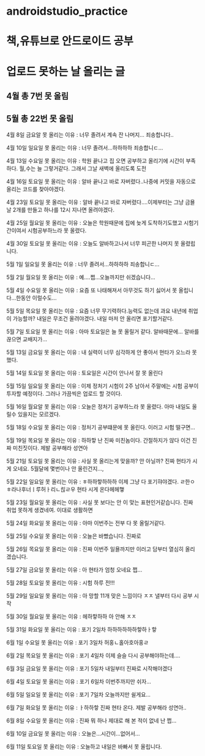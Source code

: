 # androidstudio_practice
# 책,유튜브로 안드로이드 공부
# 업로드 못하는 날 올리는 글
## 4월 총 7번 못 올림
## 5월 총 22번 못 올림
<p> 4월 8일 금요알 못 올리는 이유 : 너무 졸려서 계속 잔 나머지... 죄송합니다..</p>
<p> 4월 10일 일요일 못 올리는 이유 : 너무 졸려서...하하하하 죄송합니ㄷ...</p>
<p> 4월 13일 수요일 못 올리는 이유 : 학원 끝나고 집 오면 공부하고 올리기에 시간이 부족하다. 월,수는 늘 그렇거같다. 그래서 그날 새벽에 올리도록 도전</p>
<p> 4월 16일 토요일 못 올리는 이유 : 알바 끝나고 바로 자버렸다..나중에 커밋을 자동으로 올리는 코드를 찾아야겠다.</p>
<p> 4월 23일 토요일 못 올리는 이유 : 알바 끝나고 바로 자버렸다....이제부터는 그냥 금욜날 2개를 만들고 하나를 12시 지나면 올려야겠다.</p>
<p> 4월 25일 월요일 못 올리는 이유 : 오늘은 학원때문에 집에 늦게 도착하기도했고 시험기간이여서 시험공부하느라 못 올렸다.</p> 
<p> 4월 30일 토요일 못 올리는 이유 : 오늘도 알바하고나서 너무 피곤한 나머지 못 올렸립니다.</p> 
<p> 5월 1일 일요일 못 올리는 이유 : 너무 졸려서...하하하하 죄송합니ㄷ...</p>
<p> 5월 2일 월요일 못 올리는 이유 : 예....쩝...오늘까지만 쉬겠습니다...</p>
<p> 5월 4일 수요일 못 올리는 이유 : 요즘 또 나태해져서 아무것도 하기 싫어서 못 올립니다...한동안 이럴수도...</p> 
<p> 5월 5일 목요일 못 올리는 이유 : 요즘 너무 무기력하다.능력도 없는데 과요 내년에 취업이 가능할까? 내일은 무조건 올려야겠다. 내일 마저 안 올리면 포기할거같다.</p>
<p> 5월 7일 토요일 못 올리는 이유 : 아마 토요일은 늘 못 올릴거 같다. 알바때문에... 알바를 끊으면 교배지가...</p>
<p> 5월 13일 금요일 못 올리는 이유 : 내 실력이 너무 심각하게 안 좋아서 현타가 오느라 못했다.</p>
<p> 5월 14일 토요일 못 올리는 이유 : 토요일은 시간이 안나서 잘 못 올린다</p>
<p> 5월 15일 일요일 못 올리는 이유 : 이제 정처기 시험이 2주 남아서 주말에는 시험 공부이 투자할 예정이다. 그러나 가끔씩은 업로드 할 것이다.</p>
<p> 5월 16일 월요알 못 올리는 이유 : 오늘은 정처기 공부하느라 못 올렸다. 아마 내일도 올릴수 있을지는 모르겠다.</p>
<p> 5월 18일 수요일 못 올리는 이유 : 정처기 공부떄문에 못 올린다. 이러고 시험 떨구면...</p>
<p> 5월 19일 목요일 못 올라는 이유 : 하하핳 난 진짜 미친놈이다. 간절하지가 않다 이건 진짜 미친짓이다. 제발 공부해라 성연아</p>
<p> 5월 21일 토요일 못 올리는 이유 : 사실 못 올리는게 맞을까? 안 아닐까? 진짜 현타가 시게 오네요. 5월달에 몇번이나 안 올린건지...,</p>
<p> 5월 22일 일요일 못 올리는 이유 : ㅎ하하핳하하하 이제 그냥 다 포기햐야겠다. ㄹ한ㅇㅎ라나후너ㅣ루허ㅏ리ㄴ릲ㄹ우 현타 시게 온다헤헤햏</p>
<p> 5월 23일 월요일 못 올리는 이유 : 사실 못 보다는 안 이 맞는 표현인거같습니다. 진짜 취업 못하게 생겼네여. 이대로 생활하면</p>
<p> 5월 24일 화요일 못 올리는 이유 : 아마 이번주는 전부 다 못 올릴거같다.</p>
<p> 5월 25일 수요일 못 올리는 이유 : 오늘은 바빴습니다. 진짜로</p>
<p> 5월 26일 목요일 못 올리는 이유 : 진짜 이번주 일욜까지만 이러고 담부터 열심히 올리겠습니다.</p>
<p> 5월 27일 금요일 못 올리는 이유 : 아 현타가 엄청 오네요 쩝...</p>
<p> 5월 28일 토요일 못 올리는 이유 : 시험 하루 전!!!</p>
<p> 5월 29일 일요일 못 올리는 이유 : 아 망할 11개 맞은 느낌이다 ㅈㅈ 낼부터 다시 공부 시작</p>
<p> 5월 30일 월요일 못 올리는 이유 : 헤하핳하하 아 안해 ㅈㅈ</p>
<p> 5월 31일 화요일 못 올리는 이유 : 포기 2일차 하하하하하하핳하ㅏ핳 </p>
<p> 6월 1일 수요일 못 올리는 이유 : 포기 3일차 허홍ㄴ홀아호아홍ㄹ </p>
<p> 6월 2일 목요일 못 올리는 이유 : 포기 4일차 이제 슬슬 다시 공부해야하는데....</p>
<p> 6월 3일 금요일 못 올리는 이유 : 포기 5일차 내일부터 진짜로 시작해야겠다</p> 
<p> 6월 4일 토요일 못 올리는 이유 : 포기 6일차 이번주까지만 쉬자...</p>
<p> 6월 5일 일요일 못 올리는 이유 : 포기 7일차 오늘까지만 쉴게요...</p>
<p> 6월 7일 화요일 못 올리는 이유 : ㅏ하하핳 진짜 현타 온다. 제발 공부해라 성연아..</p>
<p> 6월 8일 수요일 못 올리는 이유 : 진짜 뭐 하나 제대로 해 본 적이 없네 난 쩝...</p>
<p> 6월 10일 금요일 못 올리는 이유 : 오늘은...시간이...없어서...</p>
<p> 6월 11일 토요일 못 올리는 이유 : 오늘하고 내일은 바빠서 못 올립니다.</p>
